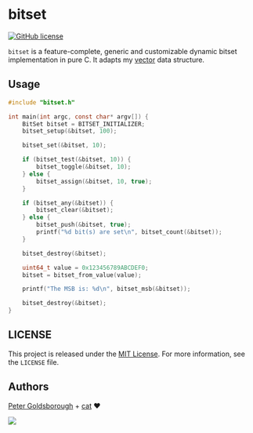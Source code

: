 # bitset

[![GitHub license](https://img.shields.io/github/license/mashape/apistatus.svg?style=flat-square)](http://goldsborough.mit-license.org)

`bitset` is a feature-complete, generic and customizable dynamic bitset implementation in pure C. It adapts my [vector](https://github.com/goldsborough/vector) data structure.

## Usage

```C
#include "bitset.h"

int main(int argc, const char* argv[]) {
	BitSet bitset = BITSET_INITIALIZER;
	bitset_setup(&bitset, 100);

	bitset_set(&bitset, 10);

	if (bitset_test(&bitset, 10)) {
		bitset_toggle(&bitset, 10);
	} else {
		bitset_assign(&bitset, 10, true);
	}

	if (bitset_any(&bitset)) {
		bitset_clear(&bitset);
	} else {
		bitset_push(&bitset, true);
		printf("%d bit(s) are set\n", bitset_count(&bitset));
	}

	bitset_destroy(&bitset);

	uint64_t value = 0x123456789ABCDEF0;
	bitset = bitset_from_value(value);

	printf("The MSB is: %d\n", bitset_msb(&bitset));

	bitset_destroy(&bitset);
}

```

## LICENSE

This project is released under the [MIT License](http://goldsborough.mit-license.org). For more information, see the `LICENSE` file.

## Authors

[Peter Goldsborough](http://www.goldsborough.me) + [cat](https://goo.gl/IpUmJn) :heart:

<a href="https://gratipay.com/~goldsborough/"><img src="http://img.shields.io/gratipay/goldsborough.png?style=flat-square"></a>
